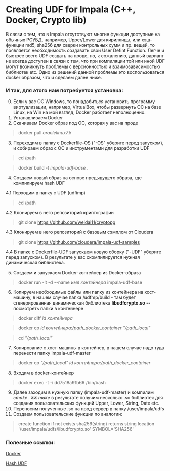 # Creating UDF for Impala (C++, Docker, Crypto lib)

В связи с тем, что в Impala отсутствуют многие функции доступные на обычных РСУБД, например, Upper/Lower для кириллицы, или хэш-функции md5, sha256 для сверки контрольных сумм и пр. вещей, то появляется необходимость создавать свои User Defint Function. Легче и быстрее всего UDF создать на проде, но, к сожалению, данный вариант не всегда доступен в связи с тем, что при компиляции той или иной UDF могут возникнуть проблемы с версионностью и взаимозависимостью библиотек etc. Одно из решений данной проблемы это воспользоваться docker образом, что и сделаем далее ниже. 

### И так, для этого нам потребуется установка:
0. Если у вас ОС Windows, то понадобиться установить программу виртуализации, например, VirtualBox, чтобы развернуть ОС на базе Linux, на Win на мой взгляд, Docker работает неполноценно.
1. Устанавливаем Docker
2. Скачиваем Docker образ под ОС, которая у вас на проде
> docker pull *oraclelinux7.5*
3. Переходим в папку с Dockerfile-OS ("-OS" уберите перед запуском), и собираем образ с ОС и инструментами для разработки UDF
> cd /path

> docker build -t *impala-udf-base* .

4. Создаем новый образ на основе предыдущего образа, где компилируем hash UDF 

4.1 Перходим в папку с UDF (udfimp)
> cd /path

4.2 Клонируем в него репозиторий криптографии
> git clone https://github.com/weidai11/cryptopp

4.3 Клонируем в него репозиторий с базовым сэмплом от Cloudera
> git clone https://github.com/cloudera/impala-udf-samples

4.4 В папке с Dockerfile-UDF запускаем новую сборку ("-UDF" уберите перед запуском). В результате у вас скомпилируется нужная динамическая библиотека.

5. Создаем и запускаем Docker-контейнер из Docker-образа
> docker run -it -d --name *имя контейнера* impala-udf-base
6. Копируем необходимые файлы или папку из контейнера на хост-машину, в нашем случае папка /udfmp/build - там будет сгенерированная динамическая библиотека <b>libudfcrypto.so</b>
--посмотреть папки в контейнере
> docker diff *id контейнера*

> docker cp *id контейнера*:*/path_docker_container* *"/path_local"*

> cd *"/path_local"*

7. Копирование с хост-машины в контейнер, в нашем случае надо туда перенести папку impala-udf-master
> docker cp *"/path_local"* *id контейнера*:*/path_docker_container*
8. Входим в docker-контейнер
> docker exec -t -i dd7518a91b66 /bin/bash
9. Далее заходим в нужную папку (impala-udf-master) и компилим *cmake . && make* в результате получим несколько .so библиотек для создания пользовательских функций Upper, Lower, String, Date etc.
10. Переносим полученные .so на прод сервер в папку /user/impala/udfs
11. Создаем пользовательские функции по аналогии:
> create function if not exists sha256(string) returns string location '/user/impala/udfs/libudfcrypto.so' SYMBOL='SHA256'

### Полезные ссылки:
[Docker](https://community.vscale.io/hc/ru/community/posts/211783625-%D0%9E%D1%81%D0%BD%D0%BE%D0%B2%D1%8B-%D1%80%D0%B0%D0%B1%D0%BE%D1%82%D1%8B-%D1%81-Docker) 

[Hash UDF](https://github.com/ScalefreeCOM/impala-crypto-udf)
